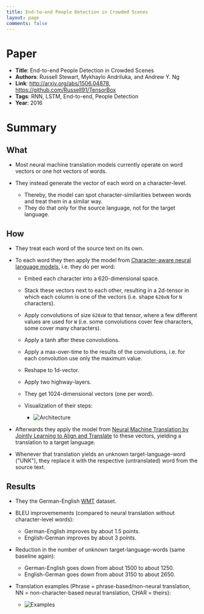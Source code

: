 ```yaml
---
title: End-to-end People Detection in Crowded Scenes
layout: page
comments: false
---
```


# Paper

- **Title**: End-to-end People Detection in Crowded Scenes
- **Authors**: Russell Stewart, Mykhaylo Andriluka, and Andrew Y. Ng
- **Link**: <http://arxiv.org/abs/1506.04878>, <https://github.com/Russell91/TensorBox>
- **Tags**: RNN, LSTM, End-to-end, People Detection
- **Year**: 2016

# Summary

## What

- Most neural machine translation models currently operate on word vectors or one hot vectors of words.
- They instead generate the vector of each word on a character-level.

  - Thereby, the model can spot character-similarities between words and treat them in a similar way.
  - They do that only for the source language, not for the target language.

## How

- They treat each word of the source text on its own.
- To each word they then apply the model from [Character-aware neural language models](https://arxiv.org/abs/1508.06615), i.e. they do per word:

  - Embed each character into a 620-dimensional space.
  - Stack these vectors next to each other, resulting in a 2d-tensor in which each column is one of the vectors (i.e. shape `620xN` for `N` characters).
  - Apply convolutions of size `620xW` to that tensor, where a few different values are used for `W` (i.e. some convolutions cover few characters, some cover many characters).
  - Apply a tanh after these convolutions.
  - Apply a max-over-time to the results of the convolutions, i.e. for each convolution use only the maximum value.
  - Reshape to 1d-vector.
  - Apply two highway-layers.
  - They get 1024-dimensional vectors (one per word).
  - Visualization of their steps:

    - ![Architecture](../figs/test1.jpg)

- Afterwards they apply the model from [Neural Machine Translation by Jointly Learning to Align and Translate](https://arxiv.org/abs/1409.0473) to these vectors, yielding a translation to a target language.

- Whenever that translation yields an unknown target-language-word ("UNK"), they replace it with the respective (untranslated) word from the source text.

## Results

- They the German-English [WMT](http://www.statmt.org/wmt15/translation-task.html) dataset.
- BLEU improvemements (compared to neural translation without character-level words):

  - German-English improves by about 1.5 points.
  - English-German improves by about 3 points.

- Reduction in the number of unknown target-language-words (same baseline again):

  - German-English goes down from about 1500 to about 1250.
  - English-German goes down from about 3150 to about 2650.

- Translation examples (Phrase = phrase-based/non-neural translation, NN = non-character-based neural translation, CHAR = theirs):

  - ![Examples](../figs/test2.jpg)
